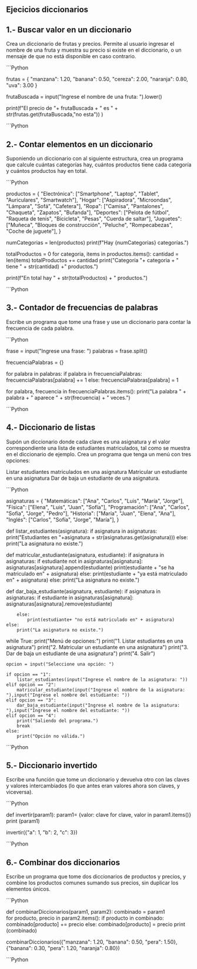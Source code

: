 ## Ejecicios diccionarios

## 1.- Buscar valor en un diccionario
Crea un diccionario de frutas y precios. Permite al usuario ingresar el nombre de una fruta y muestra su precio si existe en el diccionario, o un mensaje de que no está disponible en caso contrario.

´´´Python 

frutas = {
    "manzana": 1.20,
    "banana": 0.50,
    "cereza": 2.00,
    "naranja": 0.80,
    "uva": 3.00
}

frutaBuscada = input("Ingrese el nombre de una fruta: ").lower()

print(f"El precio de "+ frutaBuscada + " es " + str(frutas.get(frutaBuscada,"no esta")) )

´´´Python 

## 2.- Contar elementos en un diccionario
Suponiendo un diccionario con al siguiente estructura, crea un programa que calcule cuántas categorías hay, cuántos productos tiene cada categoría y cuántos productos hay en total.

´´´Python 

productos = {
    "Electrónica": ["Smartphone", "Laptop", "Tablet", "Auriculares", "Smartwatch"],
    "Hogar": ["Aspiradora", "Microondas", "Lámpara", "Sofá", "Cafetera"],
    "Ropa": ["Camisa", "Pantalones", "Chaqueta", "Zapatos", "Bufanda"],
    "Deportes": ["Pelota de fútbol", "Raqueta de tenis", "Bicicleta", "Pesas", "Cuerda de saltar"],
    "Juguetes": ["Muñeca", "Bloques de construcción", "Peluche", "Rompecabezas", "Coche de juguete"],
}

numCategorias = len(productos)
print(f"Hay {numCategorias} categorías.")

totalProductos = 0
for categoria, items in productos.items():
    cantidad = len(items)
    totalProductos += cantidad
    print("Categoría "+ categoria + " tiene " + str(cantidad) +" productos.")

print(f"En total hay " + str(totalProductos) + " productos.")

´´´Python 

## 3.- Contador de frecuencias de palabras
Escribe un programa que tome una frase y use un diccionario para contar la frecuencia de cada palabra.

´´´Python 

frase = input("Ingrese una frase: ")
palabras = frase.split()

frecuenciaPalabras = {}


for palabra in palabras:
    if palabra in frecuenciaPalabras:
        frecuenciaPalabras[palabra] += 1
    else:
        frecuenciaPalabras[palabra] = 1


for palabra, frecuencia in frecuenciaPalabras.items():
    print("La palabra " + palabra + " aparece " + str(frecuencia) + " veces.")


´´´Python 

## 4.- Diccionario de listas
Supón un diccionario donde cada clave es una asignatura y el valor correspondiente una lista de estudiantes matriculados, tal como se muestra en el diccionario de ejemplo. Crea un programa que tenga un menú con tres opciones:

Listar estudiantes matriculados en una asignatura
Matricular un estudiante en una asignatura
Dar de baja un estudiante de una asignatura.

´´´Python 

asignaturas = {
    "Matemáticas": ["Ana", "Carlos", "Luis", "María", "Jorge"],
    "Física": ["Elena", "Luis", "Juan", "Sofía"],
    "Programación": ["Ana", "Carlos", "Sofía", "Jorge", "Pedro"],
    "Historia": ["María", "Juan", "Elena", "Ana"],
    "Inglés": ["Carlos", "Sofía", "Jorge", "María"],
}

def listar_estudiantes(asignatura):
    if asignatura in asignaturas:
        print("Estudiantes en "+asignatura + str(asignaturas.get(asignatura)))
    else:
        print("La asignatura no existe.")

def matricular_estudiante(asignatura, estudiante):
    if asignatura in asignaturas:
        if estudiante not in asignaturas[asignatura]:
            asignaturas[asignatura].append(estudiante)
            print(estudiante + "se ha matriculado en" + asignatura)
        else:
            print(estudiante + "ya está matriculado en" + asignatura)
    else:
        print("La asignatura no existe.")

def dar_baja_estudiante(asignatura, estudiante):
    if asignatura in asignaturas:
        if estudiante in asignaturas[asignatura]:
            asignaturas[asignatura].remove(estudiante)
           
        else:
            print(estudiante+ "no está matriculado en" + asignatura)
    else:
        print("La asignatura no existe.")


while True:
    print("Menú de opciones:")
    print("1. Listar estudiantes en una asignatura")
    print("2. Matricular un estudiante en una asignatura")
    print("3. Dar de baja un estudiante de una asignatura")
    print("4. Salir")

    opcion = input("Seleccione una opción: ")

    if opcion == "1":
        listar_estudiantes(input("Ingrese el nombre de la asignatura: "))
    elif opcion == "2":
        matricular_estudiante(input("Ingrese el nombre de la asignatura: "),input("Ingrese el nombre del estudiante: "))
    elif opcion == "3":
        dar_baja_estudiante(input("Ingrese el nombre de la asignatura: "),input("Ingrese el nombre del estudiante: "))
    elif opcion == "4":
        print("Saliendo del programa.")
        break
    else:
        print("Opción no válida.")

´´´Python 

## 5.- Diccionario invertido
Escribe una función que tome un diccionario y devuelva otro con las claves y valores intercambiados (lo que antes eran valores ahora son claves, y viceversa).

´´´Python

def invertir(param1):
    param1= {valor: clave for clave, valor in param1.items()}
    print (param1)



invertir({"a": 1, "b": 2, "c": 3})

´´´Python

## 6.- Combinar dos diccionarios
Escribe un programa que tome dos diccionarios de productos y precios, y combine los productos comunes sumando sus precios, sin duplicar los elementos únicos.

´´´Python

def combinarDiccionarios(param1, param2):
    combinado = param1  
    for producto, precio in param2.items():
        if producto in combinado:
            combinado[producto] += precio 
        else:
            combinado[producto] = precio 
    print (combinado)




combinarDiccionarios({"manzana": 1.20, "banana": 0.50, "pera": 1.50}, {"banana": 0.30, "pera": 1.20, "naranja": 0.80})

´´´Python